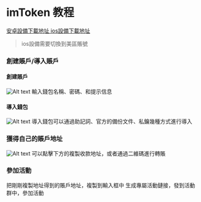 # imToken 教程
[安卓設備下載地址 ](https://imtoken-app.b0.upaiyun.com/imToken-droid?_upd=imToken-droid.apk)
[ios設備下載地址](https://itunes.apple.com/us/app/imtoken/id1153230571?ls=1&mt=8)

> ios設備需要切換到美區賬號

### 創建賬戶/導入賬戶
#### 創建賬戶
![Alt text](./1517221657118.png)
輸入錢包名稱、密碼、和提示信息

#### 導入錢包
![Alt text](./1517221708455.png)
導入錢包可以通過助記詞、官方的備份文件、私鑰幾種方式進行導入

### 獲得自己的賬戶地址
![Alt text](./1517222081990.png)
可以點擊下方的複製收款地址，或者通過二維碼進行轉賬

### 參加活動
把剛剛複製地址得到的賬戶地址，複製到輸入框中
生成專屬活動鏈接，發到活動群中，參加活動